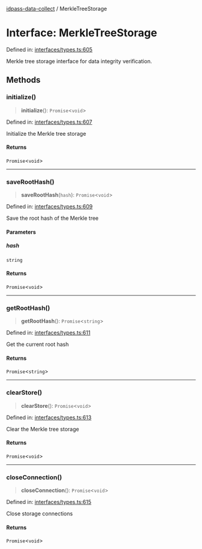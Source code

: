 [idpass-data-collect](../index.md) / MerkleTreeStorage

# Interface: MerkleTreeStorage

Defined in: [interfaces/types.ts:605](https://github.com/idpass/idpass-data-collect/blob/main/packages/datacollect/src/interfaces/types.ts#L605)

Merkle tree storage interface for data integrity verification.

## Methods

### initialize()

> **initialize**(): `Promise`\<`void`\>

Defined in: [interfaces/types.ts:607](https://github.com/idpass/idpass-data-collect/blob/main/packages/datacollect/src/interfaces/types.ts#L607)

Initialize the Merkle tree storage

#### Returns

`Promise`\<`void`\>

***

### saveRootHash()

> **saveRootHash**(`hash`): `Promise`\<`void`\>

Defined in: [interfaces/types.ts:609](https://github.com/idpass/idpass-data-collect/blob/main/packages/datacollect/src/interfaces/types.ts#L609)

Save the root hash of the Merkle tree

#### Parameters

##### hash

`string`

#### Returns

`Promise`\<`void`\>

***

### getRootHash()

> **getRootHash**(): `Promise`\<`string`\>

Defined in: [interfaces/types.ts:611](https://github.com/idpass/idpass-data-collect/blob/main/packages/datacollect/src/interfaces/types.ts#L611)

Get the current root hash

#### Returns

`Promise`\<`string`\>

***

### clearStore()

> **clearStore**(): `Promise`\<`void`\>

Defined in: [interfaces/types.ts:613](https://github.com/idpass/idpass-data-collect/blob/main/packages/datacollect/src/interfaces/types.ts#L613)

Clear the Merkle tree storage

#### Returns

`Promise`\<`void`\>

***

### closeConnection()

> **closeConnection**(): `Promise`\<`void`\>

Defined in: [interfaces/types.ts:615](https://github.com/idpass/idpass-data-collect/blob/main/packages/datacollect/src/interfaces/types.ts#L615)

Close storage connections

#### Returns

`Promise`\<`void`\>
